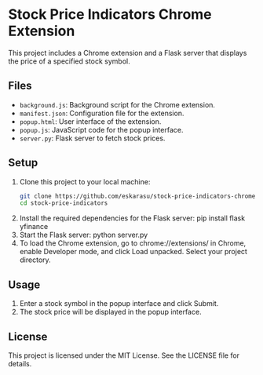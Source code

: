 # Stock Price Indicators Chrome Extension

This project includes a Chrome extension and a Flask server that displays the price of a specified stock symbol.

## Files

- `background.js`: Background script for the Chrome extension.
- `manifest.json`: Configuration file for the extension.
- `popup.html`: User interface of the extension.
- `popup.js`: JavaScript code for the popup interface.
- `server.py`: Flask server to fetch stock prices.

## Setup

1. Clone this project to your local machine:
   ```bash
   git clone https://github.com/eskarasu/stock-price-indicators-chrome-extension.git
   cd stock-price-indicators
2. Install the required dependencies for the Flask server:
   pip install flask yfinance
3. Start the Flask server:
   python server.py
4. To load the Chrome extension, go to chrome://extensions/ in Chrome, enable Developer mode, and click Load unpacked. Select your project directory.

## Usage

1. Enter a stock symbol in the popup interface and click Submit.
2. The stock price will be displayed in the popup interface.

## License

This project is licensed under the MIT License. See the LICENSE file for details.
